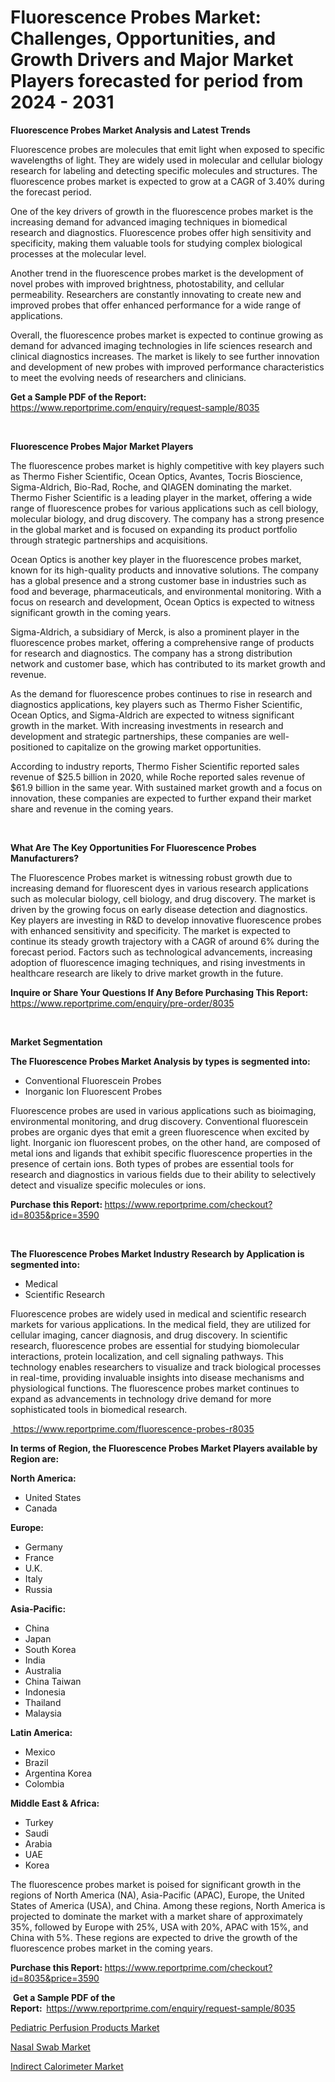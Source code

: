 <p><h1>Fluorescence Probes Market: Challenges, Opportunities, and Growth Drivers and Major Market Players forecasted for period from 2024 - 2031</h1></p><p><strong>Fluorescence Probes Market Analysis and Latest Trends</strong></p>
<p><p>Fluorescence probes are molecules that emit light when exposed to specific wavelengths of light. They are widely used in molecular and cellular biology research for labeling and detecting specific molecules and structures. The fluorescence probes market is expected to grow at a CAGR of 3.40% during the forecast period.</p><p>One of the key drivers of growth in the fluorescence probes market is the increasing demand for advanced imaging techniques in biomedical research and diagnostics. Fluorescence probes offer high sensitivity and specificity, making them valuable tools for studying complex biological processes at the molecular level.</p><p>Another trend in the fluorescence probes market is the development of novel probes with improved brightness, photostability, and cellular permeability. Researchers are constantly innovating to create new and improved probes that offer enhanced performance for a wide range of applications.</p><p>Overall, the fluorescence probes market is expected to continue growing as demand for advanced imaging technologies in life sciences research and clinical diagnostics increases. The market is likely to see further innovation and development of new probes with improved performance characteristics to meet the evolving needs of researchers and clinicians.</p></p>
<p><strong>Get a Sample PDF of the Report:&nbsp;</strong> <a href="https://www.reportprime.com/enquiry/request-sample/8035">https://www.reportprime.com/enquiry/request-sample/8035</a></p>
<p>&nbsp;</p>
<p><strong>Fluorescence Probes Major Market Players</strong></p>
<p><p>The fluorescence probes market is highly competitive with key players such as Thermo Fisher Scientific, Ocean Optics, Avantes, Tocris Bioscience, Sigma-Aldrich, Bio-Rad, Roche, and QIAGEN dominating the market. Thermo Fisher Scientific is a leading player in the market, offering a wide range of fluorescence probes for various applications such as cell biology, molecular biology, and drug discovery. The company has a strong presence in the global market and is focused on expanding its product portfolio through strategic partnerships and acquisitions.</p><p>Ocean Optics is another key player in the fluorescence probes market, known for its high-quality products and innovative solutions. The company has a global presence and a strong customer base in industries such as food and beverage, pharmaceuticals, and environmental monitoring. With a focus on research and development, Ocean Optics is expected to witness significant growth in the coming years.</p><p>Sigma-Aldrich, a subsidiary of Merck, is also a prominent player in the fluorescence probes market, offering a comprehensive range of products for research and diagnostics. The company has a strong distribution network and customer base, which has contributed to its market growth and revenue.</p><p>As the demand for fluorescence probes continues to rise in research and diagnostics applications, key players such as Thermo Fisher Scientific, Ocean Optics, and Sigma-Aldrich are expected to witness significant growth in the market. With increasing investments in research and development and strategic partnerships, these companies are well-positioned to capitalize on the growing market opportunities.</p><p>According to industry reports, Thermo Fisher Scientific reported sales revenue of $25.5 billion in 2020, while Roche reported sales revenue of $61.9 billion in the same year. With sustained market growth and a focus on innovation, these companies are expected to further expand their market share and revenue in the coming years.</p></p>
<p>&nbsp;</p>
<p><strong>What Are The Key Opportunities For Fluorescence Probes Manufacturers?</strong></p>
<p><p>The Fluorescence Probes market is witnessing robust growth due to increasing demand for fluorescent dyes in various research applications such as molecular biology, cell biology, and drug discovery. The market is driven by the growing focus on early disease detection and diagnostics. Key players are investing in R&D to develop innovative fluorescence probes with enhanced sensitivity and specificity. The market is expected to continue its steady growth trajectory with a CAGR of around 6% during the forecast period. Factors such as technological advancements, increasing adoption of fluorescence imaging techniques, and rising investments in healthcare research are likely to drive market growth in the future.</p></p>
<p><strong>Inquire or Share Your Questions If Any Before Purchasing This Report:</strong> <a href="https://www.reportprime.com/enquiry/pre-order/8035">https://www.reportprime.com/enquiry/pre-order/8035</a></p>
<p>&nbsp;</p>
<p><strong>Market Segmentation</strong></p>
<p><strong>The Fluorescence Probes Market Analysis by types is segmented into:</strong></p>
<p><ul><li>Conventional Fluorescein Probes</li><li>Inorganic Ion Fluorescent Probes</li></ul></p>
<p><p>Fluorescence probes are used in various applications such as bioimaging, environmental monitoring, and drug discovery. Conventional fluorescein probes are organic dyes that emit a green fluorescence when excited by light. Inorganic ion fluorescent probes, on the other hand, are composed of metal ions and ligands that exhibit specific fluorescence properties in the presence of certain ions. Both types of probes are essential tools for research and diagnostics in various fields due to their ability to selectively detect and visualize specific molecules or ions.</p></p>
<p><strong>Purchase this Report:&nbsp;</strong><a href="https://www.reportprime.com/checkout?id=8035&price=3590">https://www.reportprime.com/checkout?id=8035&price=3590</a></p>
<p>&nbsp;</p>
<p><strong>The Fluorescence Probes Market Industry Research by Application is segmented into:</strong></p>
<p><ul><li>Medical</li><li>Scientific Research</li></ul></p>
<p><p>Fluorescence probes are widely used in medical and scientific research markets for various applications. In the medical field, they are utilized for cellular imaging, cancer diagnosis, and drug discovery. In scientific research, fluorescence probes are essential for studying biomolecular interactions, protein localization, and cell signaling pathways. This technology enables researchers to visualize and track biological processes in real-time, providing invaluable insights into disease mechanisms and physiological functions. The fluorescence probes market continues to expand as advancements in technology drive demand for more sophisticated tools in biomedical research.</p></p>
<p><a href="https://www.reportprime.com/fluorescence-probes-r8035">&nbsp;https://www.reportprime.com/fluorescence-probes-r8035</a></p>
<p><strong>In terms of Region, the Fluorescence Probes Market Players available by Region are:</strong></p>
<p>
    <p> <strong> North America: </strong>
        <ul>
            <li>United States</li>
            <li>Canada</li>
        </ul>
        </p> 
    <p> <strong> Europe: </strong>
        <ul>
            <li>Germany</li>
            <li>France</li>
            <li>U.K.</li>
            <li>Italy</li>
            <li>Russia</li>
        </ul>
        </p> 
    <p> <strong> Asia-Pacific: </strong>
        <ul>
            <li>China</li>
            <li>Japan</li>
            <li>South Korea</li>
            <li>India</li>
            <li>Australia</li>
            <li>China Taiwan</li>
            <li>Indonesia</li>
            <li>Thailand</li>
            <li>Malaysia</li>
        </ul>
        </p> 
    <p> <strong> Latin America: </strong>
        <ul>
            <li>Mexico</li>
            <li>Brazil</li>
            <li>Argentina Korea</li>
            <li>Colombia</li>
        </ul>
        </p> 
    <p> <strong> Middle East & Africa: </strong>
        <ul>
            <li>Turkey</li>
            <li>Saudi</li>
            <li>Arabia</li>
            <li>UAE</li>
            <li>Korea</li>
        </ul>
    </p>
    </p>
<p><p>The fluorescence probes market is poised for significant growth in the regions of North America (NA), Asia-Pacific (APAC), Europe, the United States of America (USA), and China. Among these regions, North America is projected to dominate the market with a market share of approximately 35%, followed by Europe with 25%, USA with 20%, APAC with 15%, and China with 5%. These regions are expected to drive the growth of the fluorescence probes market in the coming years.</p></p>
<p><strong>Purchase this Report: </strong><a href="https://www.reportprime.com/checkout?id=8035&price=3590">https://www.reportprime.com/checkout?id=8035&price=3590</a></p>
<p>&nbsp;<strong>Get a Sample PDF of the Report:&nbsp;&nbsp;</strong><a href="https://www.reportprime.com/enquiry/request-sample/8035">https://www.reportprime.com/enquiry/request-sample/8035</a></p>
<p><strong></strong></p>
<p><p><a href="https://www.linkedin.com/pulse/pediatric-perfusion-products-market-share-evolution-growth-x3xae">Pediatric Perfusion Products Market</a></p><p><a href="https://www.linkedin.com/pulse/nasal-swab-market-outlook-industry-overview-forecast-2024-2031-leeie">Nasal Swab Market</a></p><p><a href="https://www.linkedin.com/pulse/indirect-calorimeter-market-report-reveals-latest-trends-growth-wm1fe">Indirect Calorimeter Market</a></p></p>